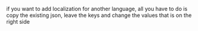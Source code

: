 if you want to add localization for another language, all you have to do is copy the existing json, leave the keys and change the values that is on the right side